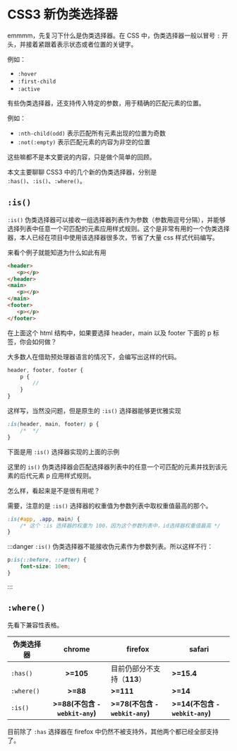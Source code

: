 <script setup>
import isExampleComponent from './components/_is.vue';
</script>

# CSS3 新伪类选择器

emmmm，先复习下什么是伪类选择器。在 CSS 中，伪类选择器一般以冒号 `:` 开头，并接着紧跟着表示状态或者位置的关键字。

例如：

-  `:hover`
-  `:first-child`
-  `:active`

有些伪类选择器，还支持传入特定的参数，用于精确的匹配元素的位置。

例如：

-  `:nth-child(odd)` 表示匹配所有元素出现的位置为奇数
-  `:not(:empty)` 表示匹配元素的内容为非空的位置

这些嘛都不是本文要说的内容，只是做个简单的回顾。

本文主要聊聊 CSS3 中的几个新的伪类选择器，分别是 `:has()`、`:is()`、`:where()`。

## `:is()`

`:is()` 伪类选择器可以接收一组选择器列表作为参数（参数用逗号分隔），并能够选择列表中任意一个可匹配的元素应用样式规则。这个是非常有用的一个伪类选择器，本人已经在项目中使用该选择器很多次，节省了大量 css 样式代码编写。

来看个例子就能知道为什么如此有用

```html
<header>
   <p></p>
</header>
<main>
   <p></p>
</main>
<footer>
   <p></p>
</footer>
```

在上面这个 html 结构中，如果要选择 header，main 以及 footer 下面的 p 标签，你会如何做？

大多数人在借助预处理器语言的情况下，会编写出这样的代码。

```scss
header, footer, footer {
    p {
        // 
    }
}
```

这样写，当然没问题，但是原生的 `:is()` 选择器能够更优雅实现

```css
:is(header, main, footer) p {
    /*  */
}
```

下面是用 `:is()` 选择器实现的上面的示例

<isExampleComponent />

这里的 `is()` 伪类选择器会匹配选择器列表中的任意一个可匹配的元素并找到该元素的后代元素 p 应用样式规则。

怎么样，看起来是不是很有用呢？

需要，注意的是 `:is()` 选择器的权重值为参数列表中取权重值最高的那个。

```css
:is(#app, .app, main) {
    /* 这个 :is 选择器的权重为 100，因为这个参数列表中，id选择器权重值最高 */
}
```

:::danger
`:is()` 伪类选择器不能接收伪元素作为参数列表。所以这样不行：

```css
p:is(::before, ::after) {
    font-size: 10em;
}
```
:::

## `:where()`

先看下兼容性表格。

| 伪类选择器 |             chrome             | firefox                        | safari                         |
| ---------- | :----------------------------: | ------------------------------ | ------------------------------ |
| `:has()`   |           **>=105**            | 目前仍部分不支持（**113**）    | **>=15.4**                     |
| `:where()` |            **>=88**            | **>=111**                      | **>=14**                       |
| `:is()`    | **>=88(不包含 `-webkit-any`)** | **>=78(不包含 `-webkit-any`)** | **>=14(不包含 `-webkit-any`)** |

目前除了 `:has` 选择器在 firefox 中仍然不被支持外，其他两个都已经全部支持了。
